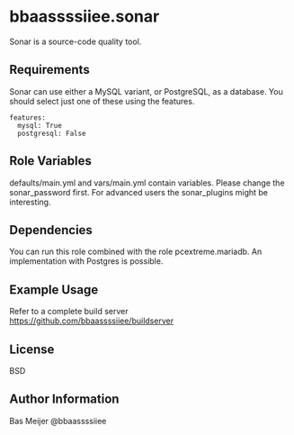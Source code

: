 bbaassssiiee.sonar
=========

Sonar is a source-code quality tool.

Requirements
------------

Sonar can use either a MySQL variant, or PostgreSQL, as a database. You should select just one of these using the features.

    features:
      mysql: True
      postgresql: False


Role Variables
--------------

defaults/main.yml and vars/main.yml contain variables. Please change the sonar_password first. For advanced users the sonar_plugins might be interesting.

Dependencies
------------

You can run this role combined with the role pcextreme.mariadb. An implementation with Postgres is possible.

Example Usage
----------------

Refer to a complete build server https://github.com/bbaassssiiee/buildserver

License
-------

BSD

Author Information
------------------

Bas Meijer
@bbaassssiiee
